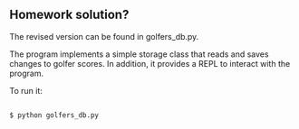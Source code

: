 ## Homework solution?

The revised version can be found in golfers_db.py.

The program implements a simple storage class that reads and saves changes to
golfer scores. In addition, it provides a REPL to interact with the program.

To run it:

```python

$ python golfers_db.py

```